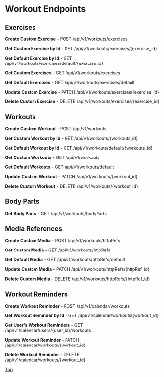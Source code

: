 # Workout Endpoints


## Exercises

**Create Custom Exercise** - POST /api/v1/workouts/exercises

**Get Custom Exercise by Id** - GET /api/v1/workouts/exercises/{exercise_id}

**Get Default Exercise by Id** - GET /api/v1/workouts/exercises/default/{exercise_id}

**Get Custom Exercises** - GET /api/v1/workouts/exercises

**Get Default Exercises** - GET /api/v1/workouts/exercises/default

**Update Custom Exercise** - PATCH /api/v1/workouts/exercises/{exercise_id}

**Delete Custom Exercise** - DELETE /api/v1/workouts/exercises/{exercise_id}


## Workouts

**Create Custom Workout** - POST /api/v1/workouts

**Get Custom Workout by Id** - GET /api/v1/workouts/{workouts_id}

**Get Default Workout by Id** - GET /api/v1/workouts/default/{workouts_id}

**Get Custom Workouts** - GET /api/v1/workouts

**Get Default Workouts** - GET /api/v1/workouts/default

**Update Custom Workout** - PATCH /api/v1/workouts/{workout_id}

**Delete Custom Workout** - DELETE /api/v1/workouts/{workout_id}


## Body Parts

**Get Body Parts** - GET /api/v1/workouts/bodyParts


## Media References

**Create Custom Media** - POST /api/v1/workouts/httpRefs

**Get Custom Media** - GET /api/v1/workouts/httpRefs

**Get Default Media** - GET /api/v1/workouts/httpRefs/default

**Update Custom Media** - PATCH /api/v1/workouts/httpRefs/{httpRef_id}

**Delete Custom Media** - DELETE /api/v1/workouts/httpRefs/{httpRef_id}


## Workout Reminders

**Create Workout Reminder** - POST /api/v1/calendar/workouts

**Get Workout Reminder by Id** - GET /api/v1/calendar/workouts/{workout_id}

**Get User's Workout Reminders** - GET /api/v1/calendar/users/{user_id}/workouts

**Update Workout Reminder** - PATCH /api/v1/calendar/workouts/{workout_id}

**Delete Workout Reminder** - DELETE /api/v1/calendar/workouts/{workout_id}


[Top](#workout-endpoints)  
